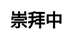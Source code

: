 ---
title: 崇拜中
layout: happy_worship/worship
description: 礼敬神明，快乐崇拜 -- 收获幸运值
js: ["js/game/happy_worship/parameter.js", "js/game/happy_worship/data.js", "js/game/happy_worship/worship.js"]
css: ["css/game/happy_worship/happy_worship.css"]
---